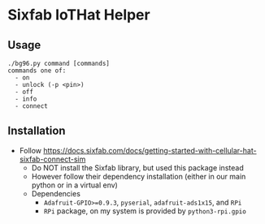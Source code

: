 # Sixfab IoTHat Helper


## Usage

    ./bg96.py command [commands]
    commands one of:
      - on
      - unlock (-p <pin>)
      - off
      - info
      - connect


## Installation

 * Follow https://docs.sixfab.com/docs/getting-started-with-cellular-hat-sixfab-connect-sim
    * Do NOT install the Sixfab library, but used this package instead
    * However follow their dependency installation (either in our main python or in a virtual env)
    * Dependencies
      * `Adafruit-GPIO>=0.9.3`, `pyserial`, `adafruit-ads1x15`, and `RPi`
      * `RPi` package, on my system is provided by `python3-rpi.gpio`
